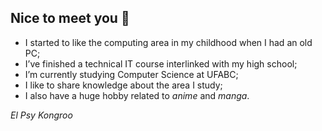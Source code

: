 ## Nice to meet you 👋

<!--
**alessandrojean/alessandrojean** is a ✨ _special_ ✨ repository because its `README.md` (this file) appears on your GitHub profile.

Here are some ideas to get you started:

- 🔭 I’m currently working on ...
- 🌱 I’m currently learning ...
- 👯 I’m looking to collaborate on ...
- 🤔 I’m looking for help with ...
- 💬 Ask me about ...
- 📫 How to reach me: ...
- 😄 Pronouns: ...
- ⚡ Fun fact: ...

[![Instagram badge](https://img.shields.io/badge/-@alessandrojean-555555?style=flat-square&labelColor=e1306c&logo=instagram&logoColor=white&link=https://instagram.com/alessandrojean)](https://instagram.com/alessandrojean)
[![Twitter badge](https://img.shields.io/badge/-@alessandrojean__-555555?style=flat-square&labelColor=1da1f2&logo=twitter&logoColor=white&link=https://twitter.com/alessandrojean_)](https://twitter.com/alessandrojean_)
-->

- I started to like the computing area in my childhood when I had an old PC;
- I’ve finished a technical IT course interlinked with my high school;
- I’m currently studying Computer Science at UFABC;
- I like to share knowledge about the area I study;
- I also have a huge hobby related to *anime* and *manga*.

*El Psy Kongroo*

<!-- I started to have my fascination by the computing area since I was a child,
when I used to have a Windows 98 PC. Since then, I have never stopped.

I have finished a technical IT course that was interlinked with the high school,
and it was there that I met this wonderful thing called *programming*.

At the moment, I am studying Computer Science at the Federal University of ABC (UFABC).

When I have some free time, I always have the habit of expand my knowledge
by programming and creating things that are useful to my routine.

Sharing knowledge is a thing that I like a lot because I feel good by 
helping and teaching people about the area I study.

I also have a huge hobby related to anime and manga.-->
